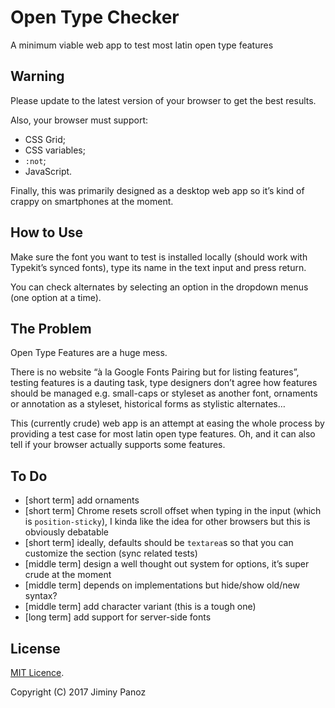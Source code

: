 # Open Type Checker
A minimum viable web app to test most latin open type features

## Warning

Please update to the latest version of your browser to get the best results.

Also, your browser must support: 

- CSS Grid;
- CSS variables;
- `:not`;
- JavaScript.

Finally, this was primarily designed as a desktop web app so it’s kind of crappy on smartphones at the moment.

## How to Use

Make sure the font you want to test is installed locally (should work with Typekit’s synced fonts), type its name in the text input and press return.

You can check alternates by selecting an option in the dropdown menus (one option at a time).

## The Problem

Open Type Features are a huge mess. 

There is no website “à la Google Fonts Pairing but for listing features”, testing features is a dauting task, type designers don’t agree how features should be managed e.g. small-caps or styleset as another font, ornaments or annotation as a styleset, historical forms as stylistic alternates…

This (currently crude) web app is an attempt at easing the whole process by providing a test case for most latin open type features. Oh, and it can also tell if your browser actually supports some features.

## To Do

- [short term] add ornaments
- [short term] Chrome resets scroll offset when typing in the input (which is `position-sticky`), I kinda like the idea for other browsers but this is obviously debatable
- [short term] ideally, defaults should be `textarea`s so that you can customize the section (sync related tests)
- [middle term] design a well thought out system for options, it’s super crude at the moment
- [middle term] depends on implementations but hide/show old/new syntax?
- [middle term] add character variant (this is a tough one)
- [long term] add support for server-side fonts

## License

[MIT Licence](https://opensource.org/licenses/MIT).

Copyright (C) 2017 Jiminy Panoz
